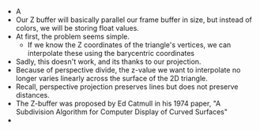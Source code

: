 - A 
- Our Z buffer will basically parallel our frame buffer in size, but instead of colors, we will be storing float values.
- At first, the problem seems simple.
	- If we know the Z coordinates of the triangle's vertices, we can interpolate these using the barycentric coordinates
- Sadly, this doesn't work, and its thanks to our projection.
- Because of perspective divide, the z-value we want to interpolate no longer varies linearly across the surface of the 2D triangle.
- Recall, perspective projection preserves lines but does not preserve distances.
- The Z-buffer was proposed by Ed Catmull in his 1974 paper, "A Subdivision Algorithm for Computer Display of Curved Surfaces"
- 
